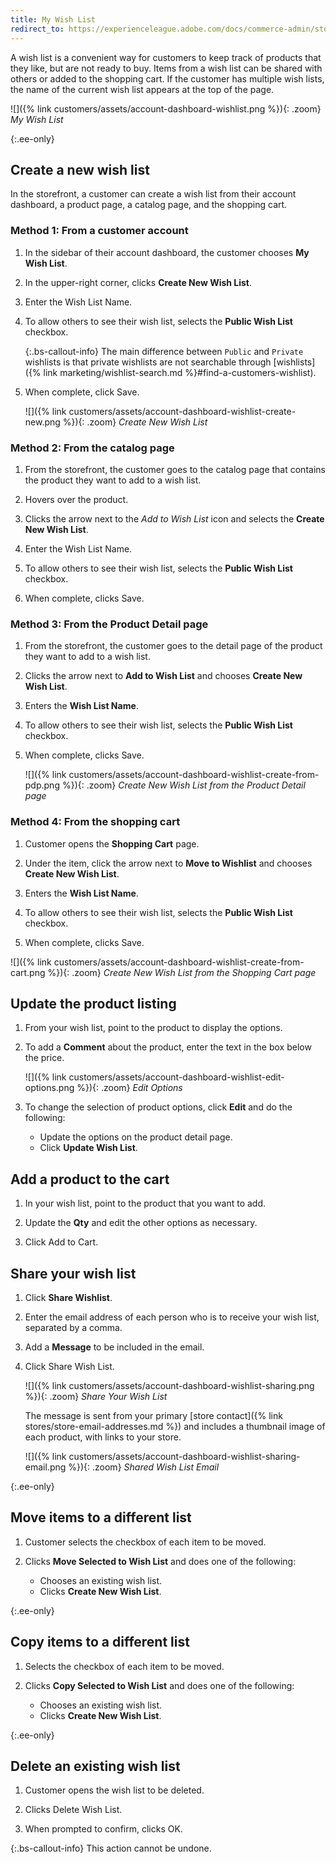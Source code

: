 ```yaml
---
title: My Wish List
redirect_to: https://experienceleague.adobe.com/docs/commerce-admin/stores-sales/shopper-tools/wish-lists/wishlist-storefront.html
---
```


A wish list is a convenient way for customers to keep track of products that they like, but are not ready to buy. Items from a wish list can be shared with others or added to the shopping cart. If the customer has multiple wish lists, the name of the current wish list appears at the top of the page.

![]({% link customers/assets/account-dashboard-wishlist.png %}){: .zoom}
_My Wish List_

{:.ee-only}
## Create a new wish list

In the storefront, a customer can create a wish list from their account dashboard, a product page, a catalog page, and the shopping cart.

### Method 1: From a customer account

1. In the sidebar of their account dashboard, the customer chooses **My Wish List**.

1. In the upper-right corner, clicks **Create New Wish List**.

1. Enter the Wish List Name.

1. To allow others to see their wish list, selects the **Public Wish List** checkbox.

    {:.bs-callout-info}
    The main difference between `Public` and `Private` wishlists is that private wishlists are not searchable through [wishlists]({% link marketing/wishlist-search.md %}#find-a-customers-wishlist).

1. When complete, click <span class="btn">Save</span>.

    ![]({% link customers/assets/account-dashboard-wishlist-create-new.png %}){: .zoom}
    _Create New Wish List_

### Method 2: From the catalog page

1. From the storefront, the customer goes to the catalog page that contains the product they want to add to a wish list.

1. Hovers over the product.

1. Clicks the arrow next to the _Add to Wish List_ icon and selects the **Create New Wish List**.

1. Enter the Wish List Name.

1. To allow others to see their wish list, selects the **Public Wish List** checkbox.

1. When complete, clicks <span class="btn">Save</span>.

### Method 3: From the Product Detail page

1. From the storefront, the customer goes to the detail page of the product they want to add to a wish list.

1. Clicks the arrow next to **Add to Wish List** and chooses **Create New Wish List**.

1. Enters the **Wish List Name**.

1. To allow others to see their wish list, selects the **Public Wish List** checkbox.

1. When complete, clicks <span class="btn">Save</span>.

    ![]({% link customers/assets/account-dashboard-wishlist-create-from-pdp.png %}){: .zoom}
    _Create New Wish List from the Product Detail page_

### Method 4: From the shopping cart

1. Customer opens the **Shopping Cart** page.

1. Under the item, click the arrow next to **Move to Wishlist** and chooses **Create New Wish List**.

1. Enters the **Wish List Name**.

1. To allow others to see their wish list, selects the **Public Wish List** checkbox.

1. When complete, clicks <span class="btn">Save</span>.

![]({% link customers/assets/account-dashboard-wishlist-create-from-cart.png %}){: .zoom}
    _Create New Wish List from the Shopping Cart page_

## Update the product listing

1. From your wish list, point to the product to display the options.

1. To add a **Comment** about the product, enter the text in the box below the price.

    ![]({% link customers/assets/account-dashboard-wishlist-edit-options.png %}){: .zoom}
    _Edit Options_

1. To change the selection of product options, click **Edit** and do the following:

    - Update the options on the product detail page.
    - Click **Update Wish List**.

## Add a product to the cart

1. In your wish list, point to the product that you want to add.

1. Update the **Qty** and edit the other options as necessary.

1. Click <span class="btn">Add to Cart</span>.

## Share your wish list

1. Click **Share Wishlist**.

1. Enter the email address of each person who is to receive your wish list, separated by a comma.

1. Add a **Message** to be included in the email.

1. Click <span class="btn">Share Wish List</span>.

    ![]({% link customers/assets/account-dashboard-wishlist-sharing.png %}){: .zoom}
    _Share Your Wish List_

    The message is sent from your primary [store contact]({% link stores/store-email-addresses.md %}) and includes a thumbnail image of each product, with links to your store.

    ![]({% link customers/assets/account-dashboard-wishlist-sharing-email.png %}){: .zoom}
    _Shared Wish List Email_

{:.ee-only}
## Move items to a different list

1. Customer selects the checkbox of each item to be moved.

1. Clicks **Move Selected to Wish List** and does one of the following:

    - Chooses an existing wish list.
    - Clicks **Create New Wish List**.

{:.ee-only}
## Copy items to a different list

1. Selects the checkbox of each item to be moved.

1. Clicks **Copy Selected to Wish List** and does one of the following:

    - Chooses an existing wish list.
    - Clicks **Create New Wish List**.

{:.ee-only}
## Delete an existing wish list

1. Customer opens the wish list to be deleted.

1. Clicks <span class="btn">Delete Wish List</span>.

1. When prompted to confirm, clicks <span class="btn">OK</span>.

{:.bs-callout-info}
This action cannot be undone.
